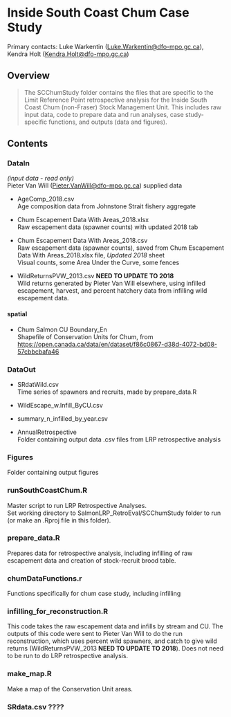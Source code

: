 # Inside South Coast Chum Case Study

Primary contacts: Luke Warkentin (Luke.Warkentin@dfo-mpo.gc.ca), Kendra Holt (Kendra.Holt@dfo-mpo.gc.ca)

## Overview

> The SCChumStudy folder contains the files that are specific to the Limit Reference Point retrospective analysis for the Inside South Coast Chum (non-Fraser) Stock Management Unit. This includes raw input data, code to prepare data and run analyses, case study-specific functions, and outputs (data and figures). 

## Contents

### DataIn  
_(input data - read only)_  
Pieter Van Will (Pieter.VanWill@dfo-mpo.gc.ca) supplied data

* AgeComp_2018.csv  
Age composition data from Johnstone Strait fishery aggregate

* Chum Escapement Data With Areas_2018.xlsx  
Raw escapement data (spawner counts) with updated 2018 tab

* Chum Escapement Data With Areas_2018.csv  
Raw escapement data (spawner counts), saved from Chum Escapement Data With Areas_2018.xlsx file, _Updated 2018_ sheet  
Visual counts, some Area Under the Curve, some fences

* WildReturnsPVW_2013.csv **NEED TO UPDATE TO 2018**  
Wild returns generated by Pieter Van Will elsewhere, using infilled escapement, harvest, and percent hatchery data from infilling wild escapement data.

#### spatial
* Chum Salmon CU Boundary_En  
Shapefile of Conservation Units for Chum, from https://open.canada.ca/data/en/dataset/f86c0867-d38d-4072-bd08-57cbbcbafa46

### DataOut

* SRdatWild.csv  
Time series of spawners and recruits, made by prepare_data.R

* WildEscape_w.Infill_ByCU.csv  

* summary_n_infilled_by_year.csv

* AnnualRetrospective  
Folder containing output data .csv files from LRP retrospective analysis

### Figures  
Folder containing output figures

### runSouthCoastChum.R
Master script to run LRP Retrospective Analyses.  
Set working directory to SalmonLRP_RetroEval/SCChumStudy folder to run (or make an .Rproj file in this folder).

### prepare_data.R
Prepares data for retrospective analysis, including infilling of raw escapement data and creation of stock-recruit brood table. 

### chumDataFunctions.r
Functions specifically for chum case study, including infilling

### infilling_for_reconstruction.R
This code takes the raw escapement data and infills by stream and CU. The outputs of this code were sent to Pieter Van Will to do the run reconstruction, which uses percent wild spawners, and catch to give wild returns (WildReturnsPVW_2013 **NEED TO UPDATE TO 2018**). Does not need to be run to do LRP retrospective analysis.

### make_map.R
Make a map of the Conservation Unit areas.

### SRdata.csv ???? 



